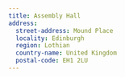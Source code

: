 ```yaml
---
title: Assembly Hall
address:
  street-address: Mound Place
  locality: Edinburgh
  region: Lothian
  country-name: United Kingdom
  postal-code: EH1 2LU
---
```

